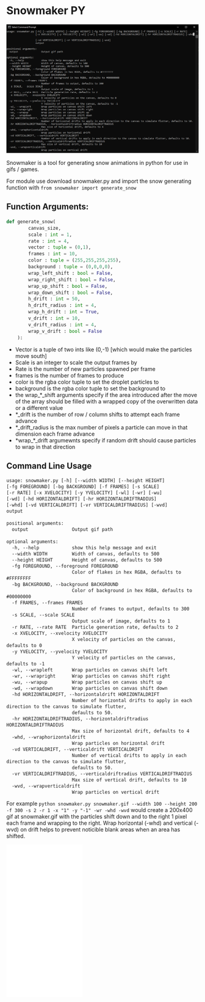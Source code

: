 # Snowmaker PY
[![Snowmaker PY](https://github.com/LyfeOnEdge/snowmaker/blob/master/console.png?raw=true)]()

Snowmaker is a tool for generating snow animations in python for use in gifs / games.

For module use download snowmaker.py and import the snow generating function with `from snowmaker import generate_snow`

## Function Arguments:
```py
def generate_snow(
		canvas_size,
		scale : int = 1,
		rate : int = 4,
		vector : tuple = (0,1),
		frames : int = 10,
		color : tuple = (255,255,255,255),
		background : tuple = (0,0,0,0),
		wrap_left_shift : bool = False,
		wrap_right_shift : bool = False,
		wrap_up_shift : bool = False,
		wrap_down_shift : bool = False,
		h_drift : int = 50,
		h_drift_radius : int = 4,
		wrap_h_drift : int = True,
		v_drift : int = 10,
		v_drift_radius : int = 4,
		wrap_v_drift : bool = False
	):

```

- Vector is a tuple of two ints like (0,-1) [which would make the particles move south]
- Scale is an integer to scale the output frames by
- Rate is the number of new particles spawned per frame
- frames is the number of frames to produce
- color is the rgba color tuple to set the droplet particles to
- background is the rgba color tuple to set the background to
- the wrap_*_shift arguments specify if the area introduced after the move of the array should be filled with a wrapped copy of the overwritten data or a different value
- \*_drift is the number of row / column shifts to attempt each frame advance
- \*_drift_radius is the max number of pixels a particle can move in that dimension each frame advance
- \*wrap_*_drift argumewnts specify if random drift should cause particles to wrap in that direction



## Command Line Usage

```
usage: snowmaker.py [-h] [--width WIDTH] [--height HEIGHT] 
[-fg FOREGROUND] [-bg BACKGROUND] [-f FRAMES] [-s SCALE]
[-r RATE] [-x XVELOCITY] [-y YVELOCITY] [-wl] [-wr] [-wu] 
[-wd] [-hd HORIZONTALDRIFT] [-hr HORIZONTALDRIFTRADIUS]
[-whd] [-vd VERTICALDRIFT] [-vr VERTICALDRIFTRADIUS] [-wvd]
output

positional arguments:
  output                Output gif path

optional arguments:
  -h, --help            show this help message and exit
  --width WIDTH         Width of canvas, defaults to 500
  --height HEIGHT       Height of canvas, defaults to 500
  -fg FOREGROUND, --foreground FOREGROUND
                        Color of flakes in hex RGBA, defaults to #FFFFFFFF
  -bg BACKGROUND, --background BACKGROUND
                        Color of background in hex RGBA, defaults to #00000000
  -f FRAMES, --frames FRAMES
                        Number of frames to output, defaults to 300
  -s SCALE, --scale SCALE
                        Output scale of image, defaults to 1
  -r RATE, --rate RATE  Particle generation rate, defaults to 2
  -x XVELOCITY, --xvelocity XVELOCITY
                        X velocity of particles on the canvas, defaults to 0
  -y YVELOCITY, --yvelocity YVELOCITY
                        Y velocity of particles on the canvas, defaults to -1
  -wl, --wrapleft       Wrap particles on canvas shift left
  -wr, --wrapright      Wrap particles on canvas shift right
  -wu, --wrapup         Wrap particles on canvas shift up
  -wd, --wrapdown       Wrap particles on canvas shift down
  -hd HORIZONTALDRIFT, --horizontaldrift HORIZONTALDRIFT
                        Number of horizontal drifts to apply in each direction to the canvas to simulate flutter,
                        defaults to 50.
  -hr HORIZONTALDRIFTRADIUS, --horizontaldriftradius HORIZONTALDRIFTRADIUS
                        Max size of horizontal drift, defaults to 4
  -whd, --wraphorizontaldrift
                        Wrap particles on horizontal drift
  -vd VERTICALDRIFT, --verticaldrift VERTICALDRIFT
                        Number of vertical drifts to apply in each direction to the canvas to simulate flutter,
                        defaults to 50.
  -vr VERTICALDRIFTRADIUS, --verticaldriftradius VERTICALDRIFTRADIUS
                        Max size of vertical drift, defaults to 10
  -wvd, --wrapverticaldrift
                        Wrap particles on vertical drift
```

For example `python snowmaker.py snowmaker.gif --width 100 --height 200 -f 300 -s 2 -r 1 -x "1" -y "-1" -wr -whd -wvd` would create a 200x400 gif at snowmaker.gif with the particles shift down and to the right 1 pixel each frame and wrapping to the right. Wrap horizontal (-whd) and vertical (-wvd) on drift helps to prevent noticible blank areas when an area has shifted.

[![Snowmaker GIF](https://github.com/LyfeOnEdge/snowmaker/blob/master/snowmaker.gif?raw=true)]()